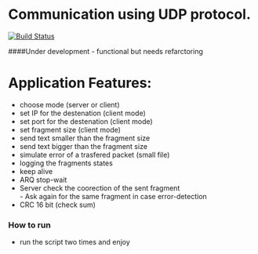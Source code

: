 # Communication using UDP protocol.


[![Build Status](https://travis-ci.org/joemccann/dillinger.svg?branch=master)](https://travis-ci.org/joemccann/dillinger)

####Under development - functional but needs refarctoring


# Application Features:
  - choose mode (server or client)
  - set IP for the destenation (client mode)
  - set port for the destenation (client mode)
  - set fragment size (client mode)
  - send text smaller than the fragment size
  - send text bigger than the fragment size
  - simulate error of a trasfered packet (small file)
  - logging the fragments states
  - keep alive
  - ARQ stop-wait
  - Server check the coorection of the sent fragment    
        - Ask again for the same fragment in case error-detection
  - CRC 16 bit (check sum)
 
### How to run
 - run the script two times and enjoy
